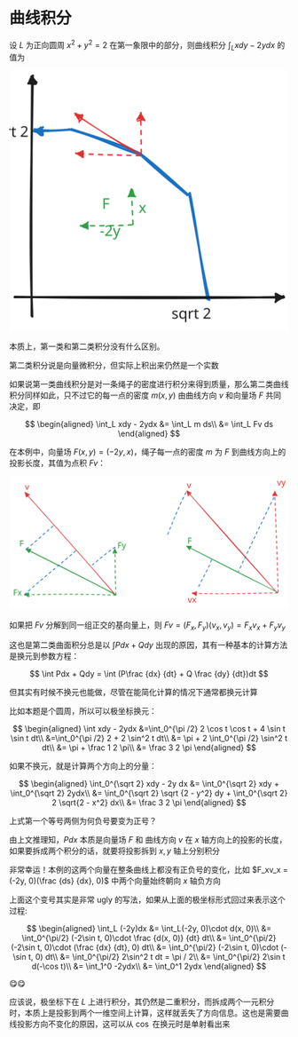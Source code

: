 # 曲线积分

设 $L$ 为正向圆周 $x^2 + y^2 = 2$ 在第一象限中的部分，则曲线积分 $\int_L x dy - 2y dx$ 的值为

![img](./assets/1_4_circle.svg)

本质上，第一类和第二类积分没有什么区别。

第二类积分说是向量微积分，但实际上积出来仍然是一个实数

如果说第一类曲线积分是对一条绳子的密度进行积分来得到质量，那么第二类曲线积分同样如此，只不过它的每一点的密度 $m(x, y)$ 由曲线方向 $v$ 和向量场 $F$ 共同决定，即

$$
\begin{aligned}
\int_L xdy - 2ydx
&= \int_L m ds\\
&= \int_L Fv ds
\end{aligned}
$$

在本例中，向量场 $F(x, y) = (-2y, x)$，绳子每一点的密度 $m$ 为 $F$ 到曲线方向上的投影长度，其值为点积 $Fv$：

![Fv](assets/Fv.svg)

如果把 $Fv$ 分解到同一组正交的基向量上，则 $Fv = (F_x, F_y)(v_x, v_y) = F_xv_x + F_yv_y$

这也是第二类曲面积分总是以 $\int Pdx + Qdy$ 出现的原因，其有一种基本的计算方法是换元到参数方程：

$$
\int Pdx + Qdy = \int (P\frac {dx} {dt} + Q \frac {dy} {dt})dt
$$

但其实有时候不换元也能做，尽管在能简化计算的情况下通常都换元计算

比如本题是个圆周，所以可以极坐标换元：

$$
\begin{aligned}
\int xdy - 2ydx
&=\int_0^{\pi /2} 2 \cos t \cos t + 4 \sin t \sin t dt\\
&=\int_0^{\pi /2} 2 + 2 \sin^2 t dt\\
&= \pi + 2 \int_0^{\pi /2} \sin^2 t dt\\
&= \pi + \frac 1 2 \pi\\
&= \frac 3 2 \pi
\end{aligned}
$$

如果不换元，就是计算两个方向上的分量：

$$
\begin{aligned}
\int_0^{\sqrt 2} xdy - 2y dx
&= \int_0^{\sqrt 2} xdy + \int_0^{\sqrt 2} 2ydx\\
&= \int_0^{\sqrt 2} \sqrt {2 - y^2} dy + \int_0^{\sqrt 2} 2 \sqrt{2 - x^2} dx\\
&= \frac 3 2 \pi
\end{aligned}
$$

上式第一个等号两侧为何负号要变为正号？

由上文推理知，$Pdx$ 本质是向量场 $F$ 和 曲线方向 $v$ 在 $x$ 轴方向上的投影的长度，如果要拆成两个积分的话，就要将投影拆到 $x, y$ 轴上分别积分

非常幸运！本例的这两个向量在整条曲线上都没有正负号的变化，比如 $F_xv_x = (-2y, 0)(\frac {ds} {dx}, 0)$ 中两个向量始终朝向 $x$ 轴负方向

上面这个变号其实是非常 ugly 的写法，如果从上面的极坐标形式回过来表示这个过程:

$$
\begin{aligned}
\int_L (-2y)dx
&= \int_L(-2y, 0)\cdot d(x, 0)\\
&= \int_0^{\pi/2} (-2\sin t, 0)\cdot \frac {d(x, 0)} {dt} dt\\
&= \int_0^{\pi/2} (-2\sin t, 0)\cdot (\frac {dx} {dt}, 0) dt\\
&= \int_0^{\pi/2} (-2\sin t, 0)\cdot (-\sin t, 0) dt\\
&= \int_0^{\pi/2} 2\sin^2 t dt = \pi / 2\\
&= \int_0^{\pi/2} 2\sin t d(-\cos t)\\
&= \int_1^0 -2ydx\\
&= \int_0^1 2ydx
\end{aligned}
$$

😋😋

应该说，极坐标下在 $L$ 上进行积分，其仍然是二重积分，而拆成两个一元积分时，本质上是投影到两个一维空间上计算，这样就丢失了方向信息。这也是需要曲线投影方向不变化的原因，这可以从 $\cos$ 在换元时是单射看出来
